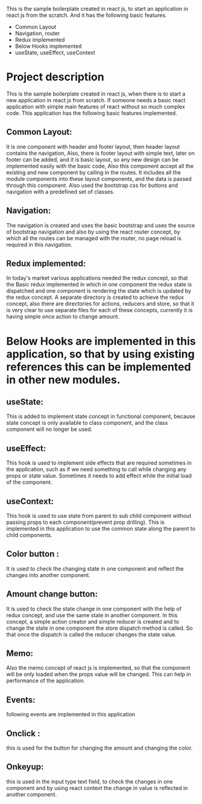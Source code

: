 This is the sample boilerplate created in react js, to start an application in react js from the scratch. And it has the following basic features.

   - Common Layout
   - Navigation, router
   - Redux implemented
   - Below Hooks implemented
   - useState, useEffect, useContext


# Project description

This is the sample boilerplate created in react js, when there is to start a new application in react js from scratch. If someone needs a basic react application with simple main features of react without so much complex code. This application has the following basic features implemented.

## Common Layout: 
It is one component with header and footer layout, then header layout contains the navigation, Also, there is footer layout with simple text, later on footer can be added, and it is basic layout, so any new design can be implemented easily with the basic code, Also this component accept all the existing and new component by calling in the routes. It includes all the module components into these layout components, and the data is passed through this component. Also used the bootstrap css for buttons and navigation with a predefined set of classes.

## Navigation: 
The navigation is created and uses the basic bootstrap and uses the source of bootstrap navigation and also by using the react router concept, by which all the routes can be managed with the router, no page reload is required in this navigation.

## Redux implemented:  
In today's market various applications needed the redux concept, so that the Basic redux implemented in which in one component the redux state is dispatched and one component is rendering the state which is updated by the redux concept. A separate directory is created to achieve the redux concept, also there are directories for actions, reducers and store, so that it is very clear to use separate files for each of these concepts, currently it is having simple once action to change amount.

# Below Hooks are implemented in this application, so that by using existing references this can be implemented in other new modules.

## useState: 
This is added to implement state concept in functional component, because state concept is only available to class component, and the class component will no longer be used.

## useEffect: 
This hook is used to implement side effects that are required sometimes in the application, such as if we need something to call while changing any props or state value. Sometimes it needs to add effect while the initial load of the component.

## useContext: 
This hook is used to use state from parent to sub child component without passing props to each component(prevent prop drilling). This is implemented in this application to use the common state along the parent to child components.

## Color button : 
It is used to check the changing state in one component and reflect the changes into another component.

## Amount change button: 
It is used to check the state change in one component with the help of redux concept, and use the same state in another component. In this concept, a simple action creator and simple reducer is created and to change the state in one component the store dispatch method is called. So that once the dispatch is called the reducer changes the state value.

## Memo: 
Also the memo concept of react js is implemented, so that the component will be only loaded when the props value will be changed. This can help in performance of the application.

## Events: 
following events are implemented in this application

## Onclick : 
this is used for the button for changing the amount and changing the color.

## Onkeyup: 
this is used in the input type text field, to check the changes in one component and by using react context the change in value is reflected in another component.
